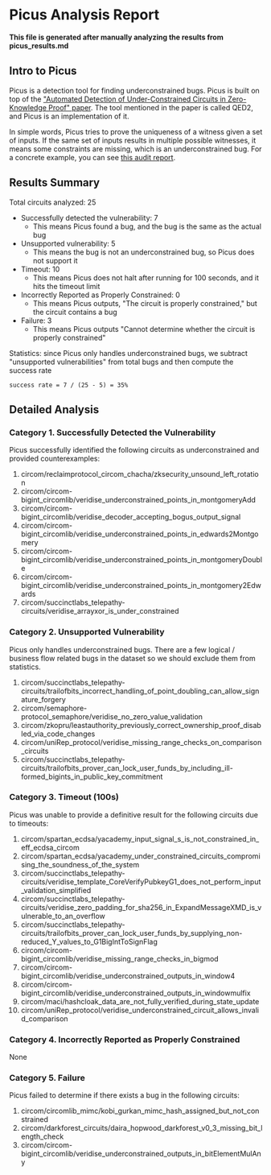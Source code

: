 # Picus Analysis Report

__This file is generated after manually analyzing the results from picus_results.md__

## Intro to Picus

Picus is a detection tool for finding underconstrained bugs. Picus is built on top of the ["Automated Detection of Under-Constrained Circuits in Zero-Knowledge Proof" paper](https://dl.acm.org/doi/abs/10.1145/3591282). The tool mentioned in the paper is called QED2, and Picus is an implementation of it.

In simple words, Picus tries to prove the uniqueness of a witness given a set of inputs. If the same set of inputs results in multiple possible witnesses, it means some constraints are missing, which is an underconstrained bug. For a concrete example, you can see [this audit report](https://veridise.com/wp-content/uploads/2023/02/VAR-circom-bigint.pdf).

## Results Summary

Total circuits analyzed: 25

- Successfully detected the vulnerability: 7
  - This means Picus found a bug, and the bug is the same as the actual bug
- Unsupported vulnerability: 5
  - This means the bug is not an underconstrained bug, so Picus does not support it
- Timeout: 10
  - This means Picus does not halt after running for 100 seconds, and it hits the timeout limit
- Incorrectly Reported as Properly Constrained: 0
  - This means Picus outputs, "The circuit is properly constrained," but the circuit contains a bug
- Failure: 3
  - This means Picus outputs "Cannot determine whether the circuit is properly constrained"

Statistics: since Picus only handles underconstrained bugs, we subtract "unsupported vulnerabilities" from total bugs and then compute the success rate

```
success rate = 7 / (25 - 5) = 35%
```

## Detailed Analysis

### Category 1. Successfully Detected the Vulnerability

Picus successfully identified the following circuits as underconstrained and provided counterexamples:

1. circom/reclaimprotocol_circom_chacha/zksecurity_unsound_left_rotation
2. circom/circom-bigint_circomlib/veridise_underconstrained_points_in_montgomeryAdd
3. circom/circom-bigint_circomlib/veridise_decoder_accepting_bogus_output_signal
4. circom/circom-bigint_circomlib/veridise_underconstrained_points_in_edwards2Montgomery
5. circom/circom-bigint_circomlib/veridise_underconstrained_points_in_montgomeryDouble
6. circom/circom-bigint_circomlib/veridise_underconstrained_points_in_montgomery2Edwards
7. circom/succinctlabs_telepathy-circuits/veridise_arrayxor_is_under_constrained

### Category 2. Unsupported Vulnerability

Picus only handles underconstrained bugs. There are a few logical / business flow related bugs in the dataset so we should exclude them from statistics.

1. circom/succinctlabs_telepathy-circuits/trailofbits_incorrect_handling_of_point_doubling_can_allow_signature_forgery
2. circom/semaphore-protocol_semaphore/veridise_no_zero_value_validation
3. circom/zkopru/leastauthority_previously_correct_ownership_proof_disabled_via_code_changes
4. circom/uniRep_protocol/veridise_missing_range_checks_on_comparison_circuits
5. circom/succinctlabs_telepathy-circuits/trailofbits_prover_can_lock_user_funds_by_including_ill-formed_bigints_in_public_key_commitment

### Category 3. Timeout (100s)

Picus was unable to provide a definitive result for the following circuits due to timeouts:

1. circom/spartan_ecdsa/yacademy_input_signal_s_is_not_constrained_in_eff_ecdsa_circom
2. circom/spartan_ecdsa/yacademy_under_constrained_circuits_compromising_the_soundness_of_the_system
3. circom/succinctlabs_telepathy-circuits/veridise_template_CoreVerifyPubkeyG1_does_not_perform_input_validation_simplified
4. circom/succinctlabs_telepathy-circuits/veridise_zero_padding_for_sha256_in_ExpandMessageXMD_is_vulnerable_to_an_overflow
5. circom/succinctlabs_telepathy-circuits/trailofbits_prover_can_lock_user_funds_by_supplying_non-reduced_Y_values_to_G1BigIntToSignFlag
6. circom/circom-bigint_circomlib/veridise_missing_range_checks_in_bigmod
7.  circom/circom-bigint_circomlib/veridise_underconstrained_outputs_in_window4
8. circom/circom-bigint_circomlib/veridise_underconstrained_outputs_in_windowmulfix
9. circom/maci/hashcloak_data_are_not_fully_verified_during_state_update
10. circom/uniRep_protocol/veridise_underconstrained_circuit_allows_invalid_comparison

### Category 4. Incorrectly Reported as Properly Constrained

None

### Category 5. Failure

Picus failed to determine if there exists a bug in the following circuits:

1. circom/circomlib_mimc/kobi_gurkan_mimc_hash_assigned_but_not_constrained
2. circom/darkforest_circuits/daira_hopwood_darkforest_v0_3_missing_bit_length_check
3. circom/circom-bigint_circomlib/veridise_underconstrained_outputs_in_bitElementMulAny
